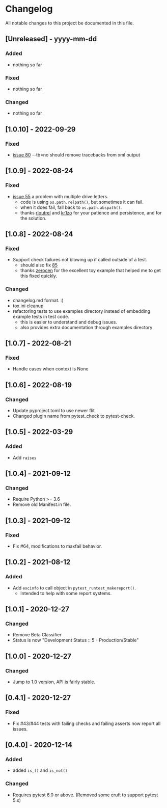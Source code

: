 # Changelog

All notable changes to this project  be documented in this file.

## [Unreleased] - yyyy-mm-dd

### Added

- nothing so far

### Fixed

- nothing so far

### Changed

- nothing so far

## [1.0.10] - 2022-09-29

### Fixed

- [issue 80](https://github.com/okken/pytest-check/issues/80) --tb=no should remove tracebacks from xml output

## [1.0.9] - 2022-08-24

### Fixed 

- [issue 55](https://github.com/okken/pytest-check/issues/55) a problem with multiple drive letters.
  - code is using `os.path.relpath()`, but sometimes it can fail.
  - when it does fail, fall back to `os.path.abspath()`.
  - thanks [rloutrel](https://github.com/rloutrel) and [kr1zo](https://github.com/kr1zo) for your patience and persistence, and for the solution. 

## [1.0.8] - 2022-08-24

### Fixed

- Support check failures not blowing up if called outside of a test.
  - should also fix [85](https://github.com/okken/pytest-check/issues/85)
  - thanks [zerocen](https://github.com/zerocen) for the excellent toy example that helped me to get this fixed quickly.

### Changed

- changelog.md format. :)
- tox.ini cleanup
- refactoring tests to use examples directory instead of embedding example tests in test code.
  - this is easier to understand and debug issues.
  - also provides extra documentation through examples directory

## [1.0.7] - 2022-08-21

### Fixed

- Handle cases when context is None

## [1.0.6] - 2022-08-19

### Changed

- Update pyproject.toml to use newer flit
- Changed plugin name from pytest_check to pytest-check.


## [1.0.5] - 2022-03-29

### Added

- Add `raises`

## [1.0.4] - 2021-09-12

### Changed

- Require Python >= 3.6
- Remove old Manifest.in file.

## [1.0.3] - 2021-09-12

### Fixed

- Fix #64, modifications to maxfail behavior.

## [1.0.2] - 2021-08-12

### Added

- Add `excinfo` to call object in `pytest_runtest_makereport()`.
  - Intended to help with some report systems.

## [1.0.1] - 2020-12-27

### Changed

- Remove Beta Classifier
- Status is now "Development Status :: 5 - Production/Stable"

## [1.0.0] - 2020-12-27

### Changed

- Jump to 1.0 version, API is fairly stable.

## [0.4.1] - 2020-12-27

### Fixed

- Fix #43/#44 tests with failing checks and failing asserts now report all issues.

## [0.4.0] - 2020-12-14

### Added

- added `is_()` and `is_not()`

### Changed

- Requires pytest 6.0 or above. (Removed some cruft to support pytest 5.x)
